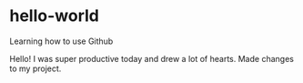 # hello-world
Learning how to use Github

Hello! I was super productive today and drew a lot of hearts. Made changes to my project.
